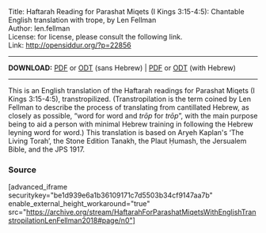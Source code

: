 <html>
<head></head>
<body>
Title: Haftarah Reading for Parashat Miqets (I Kings 3:15-4:5): Chantable English translation with trope, by Len Fellman<br />
Author: len.fellman<br />
License: for license, please consult the following link.<br />
Link: <a href="http://opensiddur.org/?p=22856">http://opensiddur.org/?p=22856</a>
<p />
<hr />

<style type="text/css" media="all">.printfriendly {display: none!important;}</style>

<strong>DOWNLOAD:</strong> <a href="https://archive.org/download/HaftarahForParashatMiqetsWithEnglishTranstropilationLenFellman2018/ParashatMiqetsHaftarahReadingiKings3v15-4v5InEnglishTranstropilationlenFellman2018-EnglishOnly.pdf">PDF</a> or <a href="https://archive.org/download/HaftarahForParashatMiqetsWithEnglishTranstropilationLenFellman2018/ParashatMiqetsHaftarahReadingiKings3v15-4v5InEnglishTranstropilationlenFellman2018-EnglishOnly.odt">ODT</a> (sans Hebrew) | <a href="https://archive.org/download/HaftarahForParashatMiqetsWithEnglishTranstropilationLenFellman2018/Parashat%20Miqets%20Haftarah%20Reading%20%28I%20Kings%203v15-4v5%29%20in%20English%20transtropilation%20%28Len%20Fellman%202018%29.pdf">PDF</a> or <a href="https://archive.org/download/HaftarahForParashatMiqetsWithEnglishTranstropilationLenFellman2018/Parashat%20Miqets%20Haftarah%20Reading%20%28I%20Kings%203v15-4v5%29%20in%20English%20transtropilation%20%28Len%20Fellman%202018%29.odt">ODT</a> (with Hebrew)


<hr />

This is an English translation of the Haftarah readings for Parashat Miqets (I Kings 3:15-4:5), transtropilized. (Transtropilation is the term coined by Len Fellman to describe the process of translating from cantillated Hebrew, as closely as possible, “word for word and <em>trōp</em> for <em>trōp</em>”, with the main purpose being to aid a person with minimal Hebrew training in following the Hebrew leyning word for word.) This translation is based on Aryeh Kaplan's ‘The Living Torah’, the Stone Edition Tanakh, the Plaut Ḥumash, the Jersualem Bible, and the JPS 1917.

<h3>Source</h3>

[advanced_iframe securitykey="be1d939e6a1b36109171c7d5503b34cf9147aa7b" enable_external_height_workaround="true" src="https://archive.org/stream/HaftarahForParashatMiqetsWithEnglishTranstropilationLenFellman2018#page/n0"]


</body>
</html>